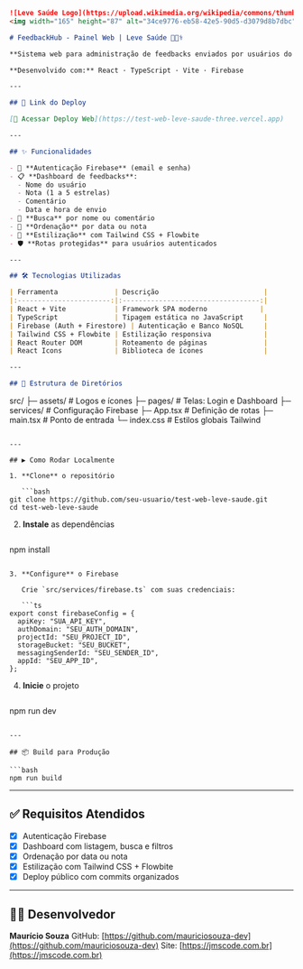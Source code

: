 ```md
![Leve Saúde Logo](https://upload.wikimedia.org/wikipedia/commons/thumb/a/a7/Health_Mark_Logo.svg/2048px-Health_Mark_Logo.svg.png){width=120px align="center"}
<img width="165" height="87" alt="34ce9776-eb58-42e5-90d5-d3079d8b7dbc" src="https://github.com/user-attachments/assets/c452a7c1-242c-4bd2-a263-90dd27f68bd5" />

# FeedbackHub - Painel Web | Leve Saúde 💬🧑‍⚕️

**Sistema web para administração de feedbacks enviados por usuários do app mobile da Leve Saúde.**

**Desenvolvido com:** React · TypeScript · Vite · Firebase

---

## 🔗 Link do Deploy

[🔗 Acessar Deploy Web](https://test-web-leve-saude-three.vercel.app)

---

## ✨ Funcionalidades

- 🔐 **Autenticação Firebase** (email e senha)
- 📋 **Dashboard de feedbacks**:
  - Nome do usuário
  - Nota (1 a 5 estrelas)
  - Comentário
  - Data e hora de envio
- 🔎 **Busca** por nome ou comentário
- 🔄 **Ordenação** por data ou nota
- 🎨 **Estilização** com Tailwind CSS + Flowbite
- 🛡️ **Rotas protegidas** para usuários autenticados

---

## 🛠️ Tecnologias Utilizadas

| Ferramenta              | Descrição                          |
|:-----------------------:|:----------------------------------:|
| React + Vite            | Framework SPA moderno             |
| TypeScript              | Tipagem estática no JavaScript     |
| Firebase (Auth + Firestore) | Autenticação e Banco NoSQL     |
| Tailwind CSS + Flowbite | Estilização responsiva             |
| React Router DOM        | Roteamento de páginas              |
| React Icons             | Biblioteca de ícones               |

---

## 📁 Estrutura de Diretórios

```

src/
├─ assets/      # Logos e ícones
├─ pages/       # Telas: Login e Dashboard
├─ services/    # Configuração Firebase
├─ App.tsx      # Definição de rotas
├─ main.tsx     # Ponto de entrada
└─ index.css    # Estilos globais Tailwind

````

---

## ▶️ Como Rodar Localmente

1. **Clone** o repositório

   ```bash
git clone https://github.com/seu-usuario/test-web-leve-saude.git
cd test-web-leve-saude
````

2. **Instale** as dependências

   ```bash
   ```

npm install

````

3. **Configure** o Firebase

   Crie `src/services/firebase.ts` com suas credenciais:

   ```ts
export const firebaseConfig = {
  apiKey: "SUA_API_KEY",
  authDomain: "SEU_AUTH_DOMAIN",
  projectId: "SEU_PROJECT_ID",
  storageBucket: "SEU_BUCKET",
  messagingSenderId: "SEU_SENDER_ID",
  appId: "SEU_APP_ID",
};
````

4. **Inicie** o projeto

   ```bash
   ```

npm run dev

````

---

## 📦 Build para Produção

```bash
npm run build
````

---

## ✅ Requisitos Atendidos

* [x] Autenticação Firebase
* [x] Dashboard com listagem, busca e filtros
* [x] Ordenação por data ou nota
* [x] Estilização com Tailwind CSS + Flowbite
* [x] Deploy público com commits organizados

---

## 👨‍💻 Desenvolvedor

**Maurício Souza**
GitHub: [https://github.com/mauriciosouza-dev](https://github.com/mauriciosouza-dev)
Site: [https://jmscode.com.br](https://jmscode.com.br)

```
```
